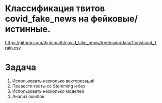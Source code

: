 # Классификация твитов covid_fake_news на фейковые/истинные.
https://github.com/diptamath/covid_fake_news/tree/main/data/Constraint_Train.csv

# Задача
1) Использовать несколько векторизаций
2) Провести тесты со Stemming  и без
3) Использовать несколько моделей
4) Анализ ошибок

